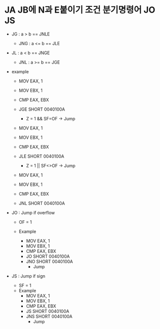# JA JB에 N과 E붙이기 조건 분기명령어 JO JS

- JG : a > b == JNLE
    - JNG : a <= b == JLE
- JL : a < b == JNGE
    - JNL : a >= b == JGE 
- example
    - MOV EAX, 1
    - MOV EBX, 1
    - CMP EAX, EBX
    - JGE SHORT 0040100A
        - Z = 1 && SF=OF -> Jump

    - MOV EAX, 1
    - MOV EBX, 1
    - CMP EAX, EBX
    - JLE SHORT 0040100A
        - Z = 1 || SF<>OF -> Jump

    - MOV EAX, 1
    - MOV EBX, 1
    - CMP EAX, EBX
    - JNL SHORT 0040100A
        
- JO : Jump if overflow
    - OF = 1

    - Example
        - MOV EAX, 1
        - MOV EBX, 1
        - CMP EAX, EBX
        - JO SHORT 0040100A
        - JNO SHORT 0040100A
            - Jump
            
- JS : Jump if sign
    - SF = 1
    - Example
        - MOV EAX, 1
        - MOV EBX, 1
        - CMP EAX, EBX
        - JS SHORT 0040100A
        - JNS SHORT 0040100A
            - Jump